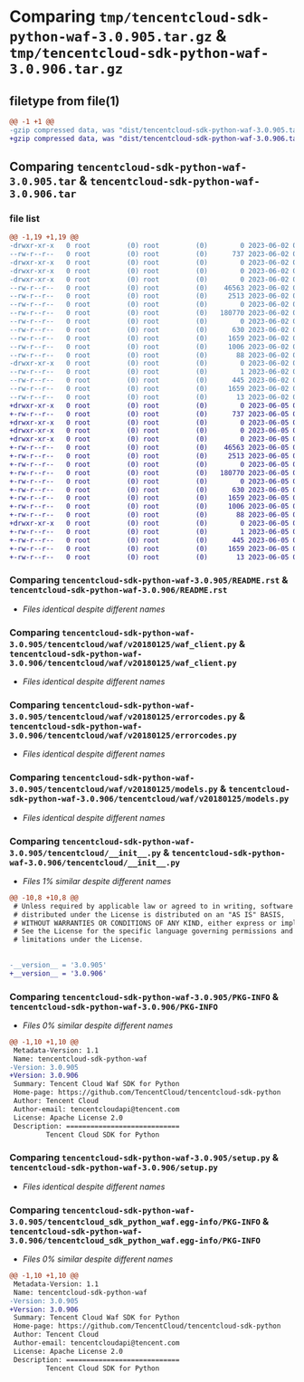 # Comparing `tmp/tencentcloud-sdk-python-waf-3.0.905.tar.gz` & `tmp/tencentcloud-sdk-python-waf-3.0.906.tar.gz`

## filetype from file(1)

```diff
@@ -1 +1 @@
-gzip compressed data, was "dist/tencentcloud-sdk-python-waf-3.0.905.tar", last modified: Fri Jun  2 00:44:17 2023, max compression
+gzip compressed data, was "dist/tencentcloud-sdk-python-waf-3.0.906.tar", last modified: Mon Jun  5 00:46:44 2023, max compression
```

## Comparing `tencentcloud-sdk-python-waf-3.0.905.tar` & `tencentcloud-sdk-python-waf-3.0.906.tar`

### file list

```diff
@@ -1,19 +1,19 @@
-drwxr-xr-x   0 root         (0) root         (0)        0 2023-06-02 00:44:17.000000 tencentcloud-sdk-python-waf-3.0.905/
--rw-r--r--   0 root         (0) root         (0)      737 2023-06-02 00:44:17.000000 tencentcloud-sdk-python-waf-3.0.905/README.rst
-drwxr-xr-x   0 root         (0) root         (0)        0 2023-06-02 00:44:17.000000 tencentcloud-sdk-python-waf-3.0.905/tencentcloud/
-drwxr-xr-x   0 root         (0) root         (0)        0 2023-06-02 00:44:17.000000 tencentcloud-sdk-python-waf-3.0.905/tencentcloud/waf/
-drwxr-xr-x   0 root         (0) root         (0)        0 2023-06-02 00:44:17.000000 tencentcloud-sdk-python-waf-3.0.905/tencentcloud/waf/v20180125/
--rw-r--r--   0 root         (0) root         (0)    46563 2023-06-02 00:44:17.000000 tencentcloud-sdk-python-waf-3.0.905/tencentcloud/waf/v20180125/waf_client.py
--rw-r--r--   0 root         (0) root         (0)     2513 2023-06-02 00:44:17.000000 tencentcloud-sdk-python-waf-3.0.905/tencentcloud/waf/v20180125/errorcodes.py
--rw-r--r--   0 root         (0) root         (0)        0 2023-06-02 00:44:17.000000 tencentcloud-sdk-python-waf-3.0.905/tencentcloud/waf/v20180125/__init__.py
--rw-r--r--   0 root         (0) root         (0)   180770 2023-06-02 00:44:17.000000 tencentcloud-sdk-python-waf-3.0.905/tencentcloud/waf/v20180125/models.py
--rw-r--r--   0 root         (0) root         (0)        0 2023-06-02 00:44:17.000000 tencentcloud-sdk-python-waf-3.0.905/tencentcloud/waf/__init__.py
--rw-r--r--   0 root         (0) root         (0)      630 2023-06-02 00:44:17.000000 tencentcloud-sdk-python-waf-3.0.905/tencentcloud/__init__.py
--rw-r--r--   0 root         (0) root         (0)     1659 2023-06-02 00:44:17.000000 tencentcloud-sdk-python-waf-3.0.905/PKG-INFO
--rw-r--r--   0 root         (0) root         (0)     1006 2023-06-02 00:44:17.000000 tencentcloud-sdk-python-waf-3.0.905/setup.py
--rw-r--r--   0 root         (0) root         (0)       88 2023-06-02 00:44:17.000000 tencentcloud-sdk-python-waf-3.0.905/setup.cfg
-drwxr-xr-x   0 root         (0) root         (0)        0 2023-06-02 00:44:17.000000 tencentcloud-sdk-python-waf-3.0.905/tencentcloud_sdk_python_waf.egg-info/
--rw-r--r--   0 root         (0) root         (0)        1 2023-06-02 00:44:17.000000 tencentcloud-sdk-python-waf-3.0.905/tencentcloud_sdk_python_waf.egg-info/dependency_links.txt
--rw-r--r--   0 root         (0) root         (0)      445 2023-06-02 00:44:17.000000 tencentcloud-sdk-python-waf-3.0.905/tencentcloud_sdk_python_waf.egg-info/SOURCES.txt
--rw-r--r--   0 root         (0) root         (0)     1659 2023-06-02 00:44:17.000000 tencentcloud-sdk-python-waf-3.0.905/tencentcloud_sdk_python_waf.egg-info/PKG-INFO
--rw-r--r--   0 root         (0) root         (0)       13 2023-06-02 00:44:17.000000 tencentcloud-sdk-python-waf-3.0.905/tencentcloud_sdk_python_waf.egg-info/top_level.txt
+drwxr-xr-x   0 root         (0) root         (0)        0 2023-06-05 00:46:44.000000 tencentcloud-sdk-python-waf-3.0.906/
+-rw-r--r--   0 root         (0) root         (0)      737 2023-06-05 00:46:44.000000 tencentcloud-sdk-python-waf-3.0.906/README.rst
+drwxr-xr-x   0 root         (0) root         (0)        0 2023-06-05 00:46:44.000000 tencentcloud-sdk-python-waf-3.0.906/tencentcloud/
+drwxr-xr-x   0 root         (0) root         (0)        0 2023-06-05 00:46:44.000000 tencentcloud-sdk-python-waf-3.0.906/tencentcloud/waf/
+drwxr-xr-x   0 root         (0) root         (0)        0 2023-06-05 00:46:44.000000 tencentcloud-sdk-python-waf-3.0.906/tencentcloud/waf/v20180125/
+-rw-r--r--   0 root         (0) root         (0)    46563 2023-06-05 00:46:44.000000 tencentcloud-sdk-python-waf-3.0.906/tencentcloud/waf/v20180125/waf_client.py
+-rw-r--r--   0 root         (0) root         (0)     2513 2023-06-05 00:46:44.000000 tencentcloud-sdk-python-waf-3.0.906/tencentcloud/waf/v20180125/errorcodes.py
+-rw-r--r--   0 root         (0) root         (0)        0 2023-06-05 00:46:44.000000 tencentcloud-sdk-python-waf-3.0.906/tencentcloud/waf/v20180125/__init__.py
+-rw-r--r--   0 root         (0) root         (0)   180770 2023-06-05 00:46:44.000000 tencentcloud-sdk-python-waf-3.0.906/tencentcloud/waf/v20180125/models.py
+-rw-r--r--   0 root         (0) root         (0)        0 2023-06-05 00:46:44.000000 tencentcloud-sdk-python-waf-3.0.906/tencentcloud/waf/__init__.py
+-rw-r--r--   0 root         (0) root         (0)      630 2023-06-05 00:46:44.000000 tencentcloud-sdk-python-waf-3.0.906/tencentcloud/__init__.py
+-rw-r--r--   0 root         (0) root         (0)     1659 2023-06-05 00:46:44.000000 tencentcloud-sdk-python-waf-3.0.906/PKG-INFO
+-rw-r--r--   0 root         (0) root         (0)     1006 2023-06-05 00:46:44.000000 tencentcloud-sdk-python-waf-3.0.906/setup.py
+-rw-r--r--   0 root         (0) root         (0)       88 2023-06-05 00:46:44.000000 tencentcloud-sdk-python-waf-3.0.906/setup.cfg
+drwxr-xr-x   0 root         (0) root         (0)        0 2023-06-05 00:46:44.000000 tencentcloud-sdk-python-waf-3.0.906/tencentcloud_sdk_python_waf.egg-info/
+-rw-r--r--   0 root         (0) root         (0)        1 2023-06-05 00:46:44.000000 tencentcloud-sdk-python-waf-3.0.906/tencentcloud_sdk_python_waf.egg-info/dependency_links.txt
+-rw-r--r--   0 root         (0) root         (0)      445 2023-06-05 00:46:44.000000 tencentcloud-sdk-python-waf-3.0.906/tencentcloud_sdk_python_waf.egg-info/SOURCES.txt
+-rw-r--r--   0 root         (0) root         (0)     1659 2023-06-05 00:46:44.000000 tencentcloud-sdk-python-waf-3.0.906/tencentcloud_sdk_python_waf.egg-info/PKG-INFO
+-rw-r--r--   0 root         (0) root         (0)       13 2023-06-05 00:46:44.000000 tencentcloud-sdk-python-waf-3.0.906/tencentcloud_sdk_python_waf.egg-info/top_level.txt
```

### Comparing `tencentcloud-sdk-python-waf-3.0.905/README.rst` & `tencentcloud-sdk-python-waf-3.0.906/README.rst`

 * *Files identical despite different names*

### Comparing `tencentcloud-sdk-python-waf-3.0.905/tencentcloud/waf/v20180125/waf_client.py` & `tencentcloud-sdk-python-waf-3.0.906/tencentcloud/waf/v20180125/waf_client.py`

 * *Files identical despite different names*

### Comparing `tencentcloud-sdk-python-waf-3.0.905/tencentcloud/waf/v20180125/errorcodes.py` & `tencentcloud-sdk-python-waf-3.0.906/tencentcloud/waf/v20180125/errorcodes.py`

 * *Files identical despite different names*

### Comparing `tencentcloud-sdk-python-waf-3.0.905/tencentcloud/waf/v20180125/models.py` & `tencentcloud-sdk-python-waf-3.0.906/tencentcloud/waf/v20180125/models.py`

 * *Files identical despite different names*

### Comparing `tencentcloud-sdk-python-waf-3.0.905/tencentcloud/__init__.py` & `tencentcloud-sdk-python-waf-3.0.906/tencentcloud/__init__.py`

 * *Files 1% similar despite different names*

```diff
@@ -10,8 +10,8 @@
 # Unless required by applicable law or agreed to in writing, software
 # distributed under the License is distributed on an "AS IS" BASIS,
 # WITHOUT WARRANTIES OR CONDITIONS OF ANY KIND, either express or implied.
 # See the License for the specific language governing permissions and
 # limitations under the License.
 
 
-__version__ = '3.0.905'
+__version__ = '3.0.906'
```

### Comparing `tencentcloud-sdk-python-waf-3.0.905/PKG-INFO` & `tencentcloud-sdk-python-waf-3.0.906/PKG-INFO`

 * *Files 0% similar despite different names*

```diff
@@ -1,10 +1,10 @@
 Metadata-Version: 1.1
 Name: tencentcloud-sdk-python-waf
-Version: 3.0.905
+Version: 3.0.906
 Summary: Tencent Cloud Waf SDK for Python
 Home-page: https://github.com/TencentCloud/tencentcloud-sdk-python
 Author: Tencent Cloud
 Author-email: tencentcloudapi@tencent.com
 License: Apache License 2.0
 Description: ============================
         Tencent Cloud SDK for Python
```

### Comparing `tencentcloud-sdk-python-waf-3.0.905/setup.py` & `tencentcloud-sdk-python-waf-3.0.906/setup.py`

 * *Files identical despite different names*

### Comparing `tencentcloud-sdk-python-waf-3.0.905/tencentcloud_sdk_python_waf.egg-info/PKG-INFO` & `tencentcloud-sdk-python-waf-3.0.906/tencentcloud_sdk_python_waf.egg-info/PKG-INFO`

 * *Files 0% similar despite different names*

```diff
@@ -1,10 +1,10 @@
 Metadata-Version: 1.1
 Name: tencentcloud-sdk-python-waf
-Version: 3.0.905
+Version: 3.0.906
 Summary: Tencent Cloud Waf SDK for Python
 Home-page: https://github.com/TencentCloud/tencentcloud-sdk-python
 Author: Tencent Cloud
 Author-email: tencentcloudapi@tencent.com
 License: Apache License 2.0
 Description: ============================
         Tencent Cloud SDK for Python
```

